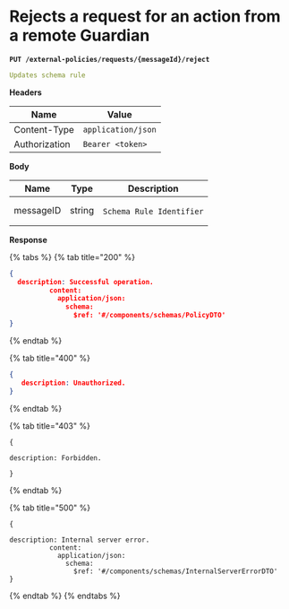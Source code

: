 # Rejects a request for an action from a remote Guardian

<pre class="language-yaml"><code class="lang-yaml"><strong>PUT /external-policies/requests/{messageId}/reject
</strong></code></pre>

```yaml
Updates schema rule
```

**Headers**

| Name          | Value              |
| ------------- | ------------------ |
| Content-Type  | `application/json` |
| Authorization | `Bearer <token>`   |

**Body**

<table><thead><tr><th>Name</th><th>Type</th><th>Description</th></tr></thead><tbody><tr><td>messageID</td><td>string</td><td><p></p><pre class="language-yaml"><code class="lang-yaml">Schema Rule Identifier
</code></pre></td></tr></tbody></table>

**Response**

{% tabs %}
{% tab title="200" %}
```json
{
  description: Successful operation.
          content:
            application/json:
              schema:
                $ref: '#/components/schemas/PolicyDTO'
}
```
{% endtab %}

{% tab title="400" %}
```json
{
   description: Unauthorized.
}
```
{% endtab %}

{% tab title="403" %}
```
{

description: Forbidden.

}
```
{% endtab %}

{% tab title="500" %}
```
{

description: Internal server error.
          content:
            application/json:
              schema:
                $ref: '#/components/schemas/InternalServerErrorDTO'
}
```
{% endtab %}
{% endtabs %}
